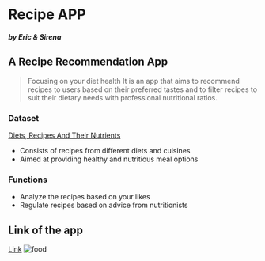 # Recipe APP
##### by Eric & Sirena

## A Recipe Recommendation App
>Focusing on your diet health
>It is an app that aims to recommend recipes to users based on their preferred tastes and to filter recipes to suit their dietary needs with professional nutritional ratios.

### Dataset
[Diets, Recipes And Their Nutrients](https://www.kaggle.com/datasets/thedevastator/healthy-diet-recipes-a-comprehensive-dataset)
* Consists of recipes from different diets and cuisines
* Aimed at providing healthy and nutritious meal options

### Functions
* Analyze the recipes based on your likes
* Regulate recipes based on advice from nutritionists

## Link of the app
[Link](https://yh-eric-chan-a-recipe-app-app-diet1-2-g9ufu4.streamlitapp.com/)
![food](https://ts1.cn.mm.bing.net/th/id/R-C.ab56ddba2f2ea922e7e289a4153fd537?rik=4UScp0wtmkXElg&riu=http%3a%2f%2fimg.aiimg.com%2fuploads%2fallimg%2f170927%2f263915-1F92G51210.jpg&ehk=1SphrCaTydoZbxY4LA7Z8NKF%2bPe4CF3jke0B4n19bWU%3d&risl=&pid=ImgRaw&r=0)
